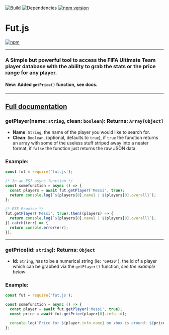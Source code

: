 ![Build](https://travis-ci.org/Geekz45679/fut.js.svg?branch=master) ![Dependencies](https://david-dm.org/Geekz45679/fut.js.svg) [![npm version](https://badge.fury.io/js/fut.js.svg)](https://badge.fury.io/js/fut.js)
# Fut.js
[![npm](https://nodei.co/npm/fut.js.png)](https://nodei.co/npm/fut.js/)

---
### **A Simple but powerful tool to access the FIFA Ultimate Team player database with the ability to grab the stats or the price range for any player.**

#### **New:** Added `getPrice()` function, see docs.
---

## **[Full documentation](docs/documentation.md)**
### **getPlayer(name: `string`, clean: `boolean`)**: Returns: `Array[Object]`
- **Name**: `String`, the name of the player you would like to search for.
- **Clean**: `Boolean`, (optional, defaults to `true`), if `true` the function returns an array with some of the useless stuff striped away into a neater format, if `false` the function just returns the raw JSON data.

### **Example:**
```js
const fut = require('fut.js');

/* In an ES7 async function */
const somefunction = async () => {
  const players = await fut.getPlayer('Messi', true);
  return console.log(`${players[0].name} | ${players[0].overall}`);
};

/* ES5 Promise */
fut.getPlayer('Messi', true).then((players) => {
  return console.log(`${players[0].name} | ${players[0].overall}`);
}).catch((err) => {
  return console.error(err);
});
```
---
### **getPrice(id: `string`)**: Returns: `Object`
- **Id:** `String`, has to be a numerical string (ie: `'69420'`), the id of a player which can be grabbed via the `getPlayer()` function, *see the example below*.

### **Example:**
```js
const fut = require('fut.js');

const somefunction = async () => {
  const player = await fut.getPlayer('Messi', true);
  const price = await fut.getPrice(player[0].info.id);

  console.log(`Price for ${player.info.name} on xbox is around: ${price.xbox.min}`);
};
```